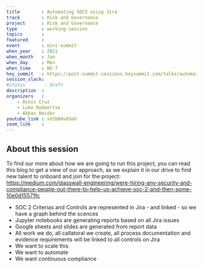 ```yaml
---
title        : Automating SOC2 using Jira
track        : Risk and Governance
project      : Risk and Governance
type         : working-session
topics       :
featured     :
event        : mini-summit
when_year    : 2021
when_month   : Jan
when_day     : Mon
when_time    : WS-7
hey_summit   : https://post-summit-sessions.heysummit.com/talks/automating-soc2-using-jira/
session_slack:
#status       : draft
description  :
organizers   :
    - Dinis Cruz
    - Luke Robbertse
    - Abbas Haidar
youtube_link : xX2b88v8SeU
zoom_link    : 
---
```


## About this session
To find our more about how we are going to run this project, you can read this blog to get a view of our approach, as we explain it in our drive to find new talent to onboard and join for the project: https://medium.com/glasswall-engineering/were-hiring-any-security-and-compliance-people-out-there-to-help-us-achieve-soc-2-and-then-some-10e0d15571fc

- SOC 2 Criterias and Controls are represented in Jira - and linked - so we have a graph behind the scences
- Jupyter notebooks are generating reports based on all Jira issues
- Google sheets and slides are generated from report data
- All work we do, all callatoral we create, all process documentation and evidence requirements will be linked to all controls on Jira
- We want to scale this
- We want to automate
- We want continuous compliance
